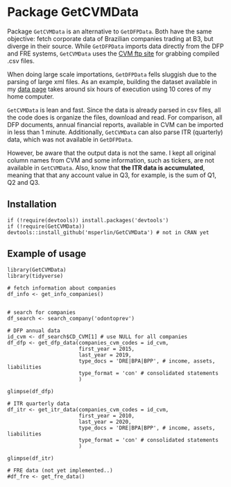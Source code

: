 # Package GetCVMData


Package `GetCVMData` is an alternative to `GetDFPData`. Both have the same objective: fetch corporate data of Brazilian companies trading at B3, but diverge in their source. While `GetDFPData` imports data directly from the DFP and FRE systems, `GetCVMData` uses the [CVM ftp site](http://dados.cvm.gov.br/dados/CIA_ABERTA/) for grabbing compiled .csv files.

When doing large scale importations, `GetDFPData` fells sluggish due to the parsing of large xml files. As an example, building the dataset available in my [data page](https://www.msperlin.com/blog/data/data/) takes around six hours of execution using 10 cores of my home computer.

`GetCVMData` is lean and fast. Since the data is already parsed in csv files, all the code does is organize the files, download and read. For comparison, all DFP documents, annual financial reports, available in CVM can be imported in less than 1 minute. Additionally, `GetCVMData` can also parse ITR (quarterly) data, which was not available in `GetDFPData`.

However, be aware that the output data is not the same. I kept all original column names from CVM and some information, such as tickers, are not available in `GetCVMData`. Also, know that **the ITR data is accumulated**, meaning that that any account value in Q3, for example, is the sum of Q1, Q2 and Q3. 


## Installation

```
if (!require(devtools)) install.packages('devtools')
if (!require(GetCVMData)) devtools::install_github('msperlin/GetCVMData') # not in CRAN yet
```

## Example of usage

```
library(GetCVMData)
library(tidyverse)

# fetch information about companies
df_info <- get_info_companies()


# search for companies
df_search <- search_company('odontoprev')

# DFP annual data
id_cvm <- df_search$CD_CVM[1] # use NULL for all companies
df_dfp <- get_dfp_data(companies_cvm_codes = id_cvm, 
                       first_year = 2015,
                       last_year = 2019,
                       type_docs = 'DRE|BPA|BPP', # income, assets, liabilities
                       type_format = 'con' # consolidated statements
                       )

glimpse(df_dfp)

# ITR quarterly data
df_itr <- get_itr_data(companies_cvm_codes = id_cvm, 
                       first_year = 2010,
                       last_year = 2020,
                       type_docs = 'DRE|BPA|BPP', # income, assets, liabilities
                       type_format = 'con' # consolidated statements
                       )

glimpse(df_itr)

# FRE data (not yet implemented..)
#df_fre <- get_fre_data()
```
